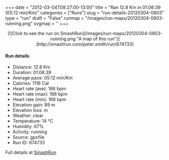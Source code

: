 +++
date = "2012-03-04T08:27:00-13:00"
title = "Ran 12.8 Km in 01:06:39 (05:12 min/Km)"
categories = ["Runs"]
slug = "run-details-20120304-0803"
type = "run"
draft = "False"
runmap = "/images/run-maps/20120304-0803-running.png"
svgmap = '<polyline points="98 45, 100 41, 100 40, 95 39, 93 39, 86 41, 82 45, 74 52, 61 56, 57 53, 58 52, 57 51, 57 50, 53 47, 49 47, 43 50, 35 47, 32 41, 31 40, 26 36, 18 41, 18 41, 0 50, 8 60, 8 65, 12 65, 17 64, 18 62, 29 59, 39 60, 50 58, 67 60, 72 59, 78 57, 88 48, 91 48, 92 46, 98 44">'
+++



<!--more-->

<center>
[![Click to see the run on SmashRun](/images/run-maps/20120304-0803-running.png "A map of this run")](http://smashrun.com/peter.smith/run/674733)
</center>

#### Run details

* Distance: 12.8 Km
* Duration: 01:06:39
* Average pace: 05:12 min/Km
* Calories: 1116 Cal
* Heart rate (ave): 166 bpm
* Heart rate (max): 166 bpm
* Heart rate (min): 166 bpm
* Elevation gain: 89 m
* Elevation loss:  m
* Weather: clear
* Temperature: 14 &deg;C
* Humidity: 67%
* Activity: running
* Source: gpxfile
* Run ID: 674733

Full details at [SmashRun](http://smashrun.com/peter.smith/run/674733)